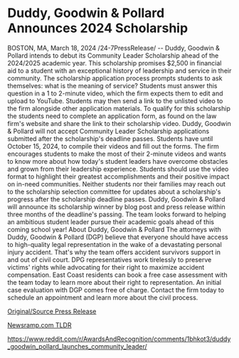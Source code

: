 # Duddy, Goodwin & Pollard Announces 2024 Scholarship

BOSTON, MA, March 18, 2024 /24-7PressRelease/ -- Duddy, Goodwin & Pollard intends to debut its Community Leader Scholarship ahead of the 2024/2025 academic year. This scholarship promises $2,500 in financial aid to a student with an exceptional history of leadership and service in their community.  The scholarship application process prompts students to ask themselves: what is the meaning of service? Students must answer this question in a 1 to 2-minute video, which the firm expects them to edit and upload to YouTube. Students may then send a link to the unlisted video to the firm alongside other application materials.  To qualify for this scholarship the students need to complete an application form, as found on the law firm's website and share the link to their scholarship video.   Duddy, Goodwin & Pollard will not accept Community Leader Scholarship applications submitted after the scholarship's deadline passes. Students have until October 15, 2024, to compile their videos and fill out the forms.   The firm encourages students to make the most of their 2-minute videos and wants to know more about how today's student leaders have overcome obstacles and grown from their leadership experience. Students should use the video format to highlight their greatest accomplishments and their positive impact on in-need communities.  Neither students nor their families may reach out to the scholarship selection committee for updates about a scholarship's progress after the scholarship deadline passes. Duddy, Goodwin & Pollard will announce its scholarship winner by blog post and press release within three months of the deadline's passing.  The team looks forward to helping an ambitious student leader pursue their academic goals ahead of this coming school year!  About Duddy, Goodwin & Pollard   The attorneys with Duddy, Goodwin & Pollard (DGP) believe that everyone should have access to high-quality legal representation in the wake of a devastating personal injury accident.   That's why the team offers accident survivors support in and out of civil court. DPG representatives work tirelessly to preserve victims' rights while advocating for their right to maximize accident compensation. East Coast residents can book a free case assessment with the team today to learn more about their right to representation.  An initial case evaluation with DGP comes free of charge. Contact the firm today to schedule an appointment and learn more about the civil process. 

[Original/Source Press Release](https://www.24-7pressrelease.com/press-release/509309/duddy-goodwin-pollard-announces-2024-scholarship)
                    

[Newsramp.com TLDR](None) 

https://www.reddit.com/r/AwardsAndRecognition/comments/1bhkot3/duddy_goodwin_pollard_launches_community_leader/
